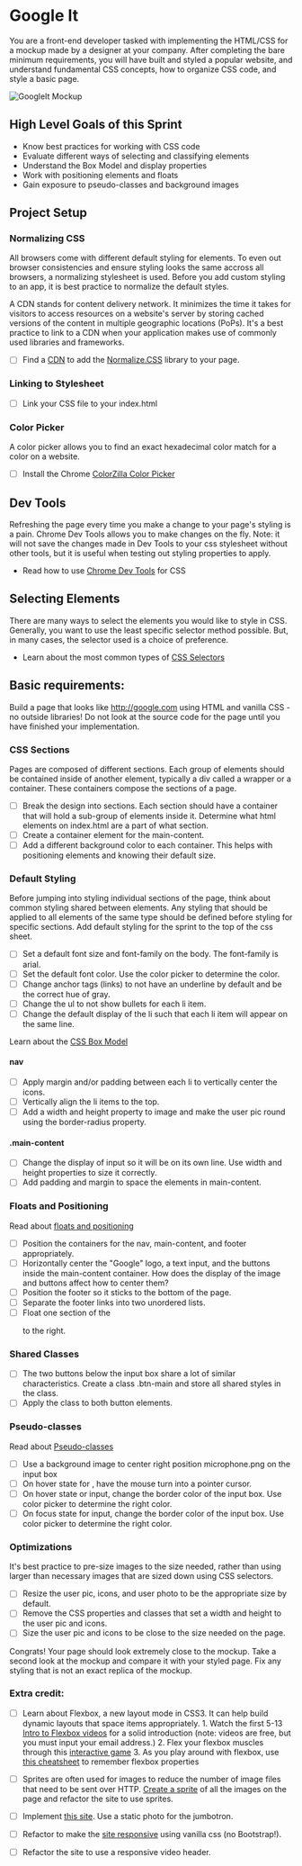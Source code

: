 # Google It 

You are a front-end developer tasked with implementing the HTML/CSS for a mockup made by a designer at your company. After completing the bare minimum requirements, you will have built and styled a popular website, and understand fundamental CSS concepts, how to organize CSS code, and style a basic page. 

![GoogleIt Mockup](https://github.com/melindabernrdo/css-layout/blob/master/mockup.png)

## High Level Goals of this Sprint
- Know best practices for working with CSS code 
- Evaluate different ways of selecting and classifying elements 
- Understand the Box Model and display properties 
- Work with positioning elements and floats 
- Gain exposure to pseudo-classes and background images

## Project Setup 

### Normalizing CSS
All browsers come with different default styling for elements. To even out browser consistencies and ensure styling looks the same accross all browsers, a normalizing stylesheet is used. Before you add custom styling to an app, it is best practice to normalize the default styles. 

A CDN stands for content delivery network. It minimizes the time it takes for visitors to access resources on a website's server by storing cached versions of the content in multiple geographic locations (PoPs). It's a best practice to link to a CDN when your application makes use of commonly used libraries and frameworks.

- [ ] Find a [CDN](https://cdnjs.com/) to add the [Normalize.CSS](https://necolas.github.io/normalize.css/) library to your page.

### Linking to Stylesheet 
- [ ] Link your CSS file to your index.html 

### Color Picker 
A color picker allows you to find an exact hexadecimal color match for a color on a website. 
- [ ] Install the Chrome [ColorZilla Color Picker](http://www.colorzilla.com/)

## Dev Tools 
Refreshing the page every time you make a change to your page's styling is a pain. Chrome Dev Tools allows you to make changes on the fly. Note: it will not save the changes made in Dev Tools to your css stylesheet without other tools, but it is useful when testing out styling properties to apply. 
- Read how to use [Chrome Dev Tools](https://developers.google.com/web/tools/chrome-devtools/iterate/inspect-styles/?hl=en) for CSS

## Selecting Elements 
There are many ways to select the elements you would like to style in CSS. Generally, you want to use the least specific selector method possible. But, in many cases, the selector used is a choice of preference.
- Learn about the most common types of [CSS Selectors](https://www.sitepoint.com/web-foundations/css-selectors/)

## Basic requirements:
Build a page that looks like http://google.com using HTML and vanilla CSS - no outside libraries! Do not look at the source code for the page until you have finished your implementation. 

### CSS Sections

Pages are composed of different sections. Each group of elements should be contained inside of another element, typically a div called a wrapper or a container. These containers compose the sections of a page.  

- [ ] Break the design into sections. Each section should have a container that will hold a sub-group of elements inside it. Determine what html elements on index.html are a part of what section.  
- [ ] Create a container element for the main-content.
- [ ] Add a different background color to each container. This helps with positioning elements and knowing their default size. 

### Default Styling 
Before jumping into styling individual sections of the page, think about common styling shared between elements. Any styling that should be applied to all elements of the same type should be defined before styling for specific sections. Add default styling for the sprint to the top of the css sheet. 
- [ ] Set a default font size and font-family on the body. The font-family is arial.
- [ ] Set the default font color. Use the color picker to determine the color. 
- [ ] Change anchor tags (links) to not have an underline by default and be the correct hue of gray.
- [ ] Change the ul to not show bullets for each li item.
- [ ] Change the default display of the li such that each li item will appear on the same line. 

Learn about the [CSS Box Model](https://developer.mozilla.org/en-US/docs/Web/CSS/CSS_Box_Model/Introduction_to_the_CSS_box_model)
#### nav 
- [ ] Apply margin and/or padding between each li to vertically center the icons. 
- [ ] Vertically align the li items to the top. 
- [ ] Add a width and height property to image and make the user pic round using the border-radius property. 

#### .main-content 
- [ ] Change the display of input so it will be on its own line. Use width and height properties to size it correctly.
- [ ] Add padding and margin to space the elements in main-content.

### Floats and Positioning
Read about [floats and positioning](http://www.barelyfitz.com/screencast/html-training/css/positioning/)
- [ ] Position the containers for the nav, main-content, and footer appropriately. 
- [ ] Horizontally center the "Google" logo, a text input, and the buttons inside the main-content container. How does the display of the image and buttons affect how to center them?
- [ ] Position the footer so it sticks to the bottom of the page.
- [ ] Separate the footer links into two unordered lists. 
- [ ] Float one section of the <ul></ul> to the right. 

### Shared Classes 
- [ ] The two buttons below the input box share a lot of similar characteristics. Create a class .btn-main and store all shared styles in the class. 
- [ ] Apply the class to both button elements. 

### Pseudo-classes
Read about [Pseudo-classes](http://www.w3schools.com/Css/css_pseudo_classes.asp)
- [ ] Use a background image to center right position microphone.png on the input box
- [ ] On hover state for <a></a>, have the mouse turn into a pointer cursor. 
- [ ] On hover state or input, change the border color of the input box. Use color picker to determine the right color. 
- [ ] On focus state for input, change the border color of the input box. Use color picker to determine the right color. 

### Optimizations 
It's best practice to pre-size images to the size needed, rather than using larger than necessary images that are sized down using CSS selectors. 
- [ ]  Resize the user pic, icons, and user photo to be the appropriate size by default. 
- [ ]  Remove the CSS properties and classes that set a width and height to the user pic and icons. 
- [ ]  Size the user pic and icons to be close to the size needed on the page. 

Congrats! Your page should look extremely close to the mockup. Take a second look at the mockup and compare it with your styled page. Fix any styling that is not an exact replica of the mockup. 

### Extra credit:
- [ ] Learn about Flexbox, a new layout mode in CSS3. It can help build dynamic layouts that space items appropriately. 
      1. Watch the first 5-13 [Intro to Flexbox videos](http://flexbox.io/view/ND8SjPJOk_M) for a solid introduction (note: videos are free, but you must input your email address.)
      2. Flex your flexbox muscles through this [interactive game](http://flexboxfroggy.com/)
      3. As you play around with flexbox, use [this cheatsheet](http://jonibologna.com/flexbox-cheatsheet/) to remember flexbox properties 
- [ ] Sprites are often used for images to reduce the number of image files that need to be sent over HTTP. [Create a sprite](http://www.spritebox.net/) of all the images on the page and refactor the site to use sprites. 
- [ ] Implement [this site](https://www.palantir.com/). Use a static photo for the jumbotron. 
- [ ] Refactor to make the [site responsive](http://learn.shayhowe.com/advanced-html-css/responsive-web-design/) using vanilla css (no Bootstrap!). 
- [ ] Refactor the site to use a responsive video header. 


